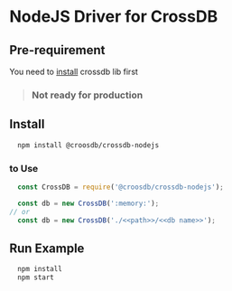 # NodeJS Driver for CrossDB

## Pre-requirement
You need to [install](https://crossdb.org/get-started/install/) crossdb lib first

> ### Not ready for production

## Install
```sh
  npm install @croosdb/crossdb-nodejs
```
### to Use

```javascript
  const CrossDB = require('@croosdb/crossdb-nodejs');

  const db = new CrossDB(':memory:');
// or
  const db = new CrossDB('./<<path>>/<<db name>>');
```


## Run Example

```sh
  npm install
  npm start
```
